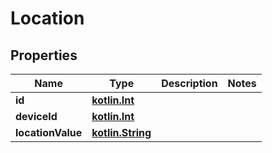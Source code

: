 # Location

## Properties
Name | Type | Description | Notes
------------ | ------------- | ------------- | -------------
**id** | [**kotlin.Int**](.md) |  | 
**deviceId** | [**kotlin.Int**](.md) |  | 
**locationValue** | [**kotlin.String**](.md) |  | 
